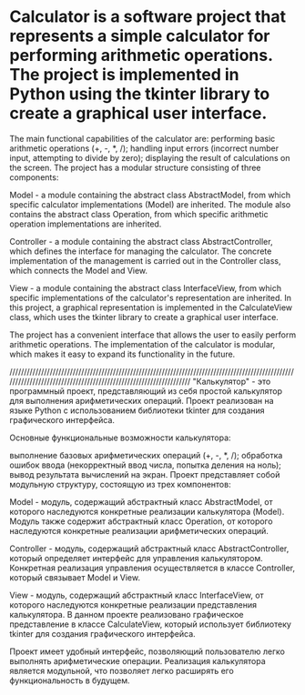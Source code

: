 # Calculator  is a software project that represents a simple calculator for performing arithmetic operations. The project is implemented in Python using the tkinter library to create a graphical user interface.

The main functional capabilities of the calculator are:
performing basic arithmetic operations (+, -, *, /);
handling input errors (incorrect number input, attempting to divide by zero);
displaying the result of calculations on the screen.
The project has a modular structure consisting of three components:

Model - a module containing the abstract class AbstractModel, from which specific calculator implementations (Model) are inherited. The module also contains the abstract class Operation, from which specific arithmetic operation implementations are inherited.

Controller - a module containing the abstract class AbstractController, which defines the interface for managing the calculator. The concrete implementation of the management is carried out in the Controller class, which connects the Model and View.


View - a module containing the abstract class InterfaceView, from which specific implementations of the calculator's representation are inherited. 
In this project, a graphical representation is implemented in the CalculateView class, which uses the tkinter library to create a graphical user interface.

The project has a convenient interface that allows the user to easily perform arithmetic operations. The implementation of the calculator is modular, which makes it easy to expand its functionality in the future.

//////////////////////////////////////////////////////////////////////////////////////////////////////////////////////////////////////////////////////////////////
"Калькулятор" - это программный проект, представляющий из себя простой калькулятор для выполнения арифметических операций. Проект реализован на языке Python с использованием библиотеки tkinter для создания графического интерфейса.

Основные функциональные возможности калькулятора:

выполнение базовых арифметических операций (+, -, *, /);
обработка ошибок ввода (некорректный ввод числа, попытка деления на ноль);
вывод результата вычислений на экран.
Проект представляет собой модульную структуру, состоящую из трех компонентов:

Model - модуль, содержащий абстрактный класс AbstractModel, от которого наследуются конкретные реализации калькулятора (Model). Модуль также содержит абстрактный класс Operation, от которого наследуются конкретные реализации арифметических операций.

Controller - модуль, содержащий абстрактный класс AbstractController, который определяет интерфейс для управления калькулятором. Конкретная реализация управления осуществляется в классе Controller, который связывает Model и View.

View - модуль, содержащий абстрактный класс InterfaceView, от которого наследуются конкретные реализации представления калькулятора. В данном проекте реализовано графическое представление в классе CalculateView, который использует библиотеку tkinter для создания графического интерфейса.

Проект имеет удобный интерфейс, позволяющий пользователю легко выполнять арифметические операции. Реализация калькулятора является модульной, что позволяет легко расширять его функциональность в будущем. 
